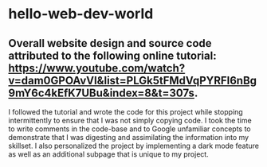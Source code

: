 # hello-web-dev-world

## Overall website design and source code attributed to the following online tutorial: https://www.youtube.com/watch?v=dam0GPOAvVI&list=PLGk5tFMdVqPYRFI6nBg9mY6c4kEfK7UBu&index=8&t=307s. 

I followed the tutorial and wrote the code for this project while stopping intermittently to ensure that I was not simply copying code. I took the time to write comments in the code-base and to Google unfamiliar concepts to demonstrate that I was digesting and assimilating the information into my skillset. I also personalized the project by implementing a dark mode feature as well as an additional subpage that is unique to my project.
